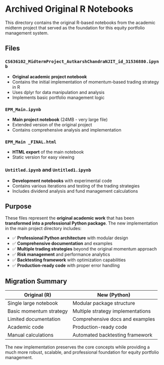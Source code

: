 # Archived Original R Notebooks

This directory contains the original R-based notebooks from the academic midterm project that served as the foundation for this equity portfolio management system.

## Files

### `CS636102_MidtermProject_AutkarshChandraNJIT_id_31536880.ipynb`
- **Original academic project notebook**
- Contains the initial implementation of momentum-based trading strategy in R
- Uses dplyr for data manipulation and analysis
- Implements basic portfolio management logic

### `EPM_Main.ipynb`
- **Main project notebook** (24MB - very large file)
- Extended version of the original project
- Contains comprehensive analysis and implementation

### `EPM_Main _FINAL.html`
- **HTML export** of the main notebook
- Static version for easy viewing

### `Untitled.ipynb` and `Untitled1.ipynb`
- **Development notebooks** with experimental code
- Contains various iterations and testing of the trading strategies
- Includes dividend analysis and fund management calculations

## Purpose

These files represent the **original academic work** that has been **transformed into a professional Python package**. The new implementation in the main project directory includes:

- ✅ **Professional Python architecture** with modular design
- ✅ **Comprehensive documentation** and examples
- ✅ **Multiple trading strategies** beyond the original momentum approach
- ✅ **Risk management** and performance analytics
- ✅ **Backtesting framework** with optimization capabilities
- ✅ **Production-ready code** with proper error handling

## Migration Summary

| Original (R) | New (Python) |
|-------------|---------------|
| Single large notebook | Modular package structure |
| Basic momentum strategy | Multiple strategy implementations |
| Limited documentation | Comprehensive docs and examples |
| Academic code | Production-ready code |
| Manual calculations | Automated backtesting framework |

The new implementation preserves the core concepts while providing a much more robust, scalable, and professional foundation for equity portfolio management. 